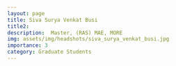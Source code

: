 ```yaml
---
layout: page
title: Siva Surya Venkat Busi
title2:  
description:  Master, (RAS) MAE, MORE
img: assets/img/headshots/siva_surya_venkat_busi.jpg
importance: 3
category: Graduate Students
---
```



